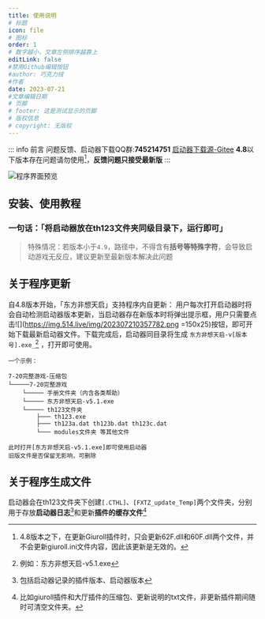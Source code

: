 ```yaml
---
title: 使用说明
# 标题
icon: file
# 图标
order: 1
# 数字越小，文章左侧排序越靠上
editLink: false
#禁用Github编辑按钮
#author: 巧克力绒
#作者
date: 2023-07-21
#文章编辑日期
# 页脚
# footer: 这是测试显示的页脚
# 版权信息
# copyright: 无版权
---
```


::: info 前言
问题反馈、启动器下载QQ群:**745214751**
[启动器下载源-Gitee](https://gitee.com/zhongzi26/fxtq/releases)
**4.8**以下版本存在问题请勿使用[^first]，**反馈问题只接受最新版**
:::

![程序界面预览](https://img.514.live/img/202307210416843.png)

## 安装、使用教程
### **一句话：「将启动器放在th123文件夹同级目录下，运行即可」**

> 特殊情况：若版本小于```4.9```，路径中，不得含有**括号等特殊字符**，会导致启动游戏无反应，建议更新至最新版本解决此问题

## 关于程序更新
自4.8版本开始，「东方非想天启」支持程序内自更新：
用户每次打开启动器时将会自动检测启动器版本更新，当启动器存在新版本时将弹出提示框，用户只需要点击![](https://img.514.live/img/202307210357782.png =150x25)按钮，即可开始下载最新启动器文件。下载完成后，启动器同目录将生成 ```东方非想天启-v[版本号].exe_```[^second] ，打开即可使用。

```
一个示例：

7-20完整游戏-压缩包
└─────7-20完整游戏
    └───── 手册文件夹（内含各类帮助）
    └───── 东方非想天启-v5.1.exe
    └───── th123文件夹
        ├─── th123.exe
        ├─── th123a.dat th123b.dat th123c.dat
        └─── modules文件夹 等其他文件

此时打开[东方非想天启-v5.1.exe]即可使用启动器
旧版文件是否保留无影响，可删除
```


## 关于程序生成文件
启动器会在th123文件夹下创建```[.CTHL]```、```[FXTZ_update_Temp]```两个文件夹，分别用于存放**启动器日志**[^third]和更新**插件的缓存文件**[^forth]



[^first]: 4.8版本之下，在更新Giuroll插件时，只会更新62F.dll和60F.dll两个文件，并不会更新giuroll.ini文件内容，因此该更新是无效的。
[^second]: 例如：东方非想天启-v5.1.exe
[^third]: 包括启动器记录的插件版本、启动器版本
[^forth]: 比如giuroll插件和大厅插件的压缩包、更新说明的txt文件，非更新插件期间随时可清空文件夹。
